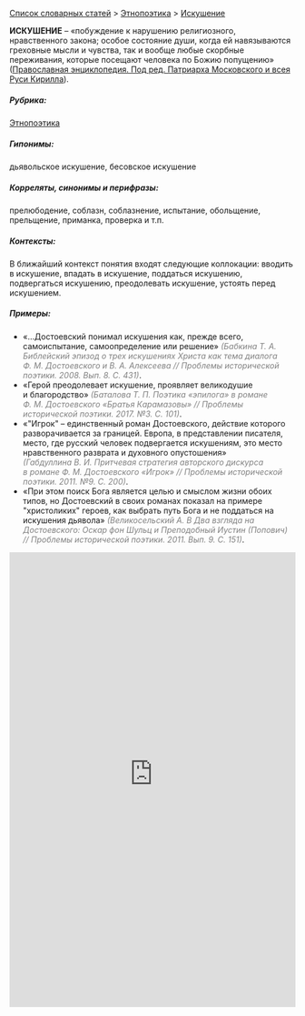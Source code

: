 <style>
st { color: Gray;
  font-style: italic;}
</style>

[Список словарных статей](https://thesaurus-dostoevsky.github.io/Thesaurus/) > [Этнопоэтика](ethnopoe.md) > [Искушение](искушение.md) 

**ИСКУШЕНИЕ** – «побуждение к нарушению религиозного, нравственного закона; особое состояние души, когда ей навязываются греховные мысли и чувства, так и вообще любые скорбные переживания, которые посещают человека по Божию попущению» ([Православная энциклопедия. Под ред. Патриарха Московского и всея Руси Кирилла](https://pravenc.ru)).

##### Рубрика:
[Этнопоэтика](ethnopoe.md)
##### Гипонимы:
дьявольское искушение, бесовское искушение
##### Корреляты, синонимы и перифразы:
прелюбодение, соблазн, соблазнение, испытание, обольщение, прельщение,  приманка, проверка и т.п.
##### Контексты:
В ближайший контекст понятия входят следующие коллокации: вводить в искушение, впадать в искушение, поддаться искушению, подвергаться искушению, преодолевать искушение, устоять перед искушением.
##### Примеры:
* «…Достоевский понимал искушения как, прежде всего, самоиспытание, самоопределение или решение» <st>(Бабкина Т. А. Библейский эпизод о трех искушениях Христа как тема диалога Ф. М. Достоевского и В. А. Алексеева // Проблемы исторической поэтики. 2008. Вып. 8. С. 431)</st>.
* «Герой преодолевает искушение, проявляет великодушие и благородство» <st>(Баталова Т. П. Поэтика «эпилога» в романе Ф. М. Достоевского «Братья Карамазовы» // Проблемы исторической поэтики. 2017. №3. С. 101)</st>.
* «"Игрок" – единственный роман Достоевского, действие которого разворачивается за границей. Европа, в представлении писателя, место, где русский человек подвергается искушениям, это место нравственного разврата и духовного опустошения» <st>(Габдуллина В. И. Притчевая стратегия авторского дискурса в романе Ф. М. Достоевского «Игрок» // Проблемы исторической поэтики. 2011. №9. С. 200)</st>.
* «При этом поиск Бога является целью и смыслом жизни обоих типов, но Достоевский в своих романах показал на примере "христоликих" героев, как выбрать путь Бога и не поддаться на искушения дьявола» <st>(Великосельский А. В Два взгляда на Достоевского: Оскар фон Шульц и Преподобный Иустин (Попович) // Проблемы исторической поэтики. 2011. Вып. 9. С. 151)</st>.  

<iframe src="https://thesaurus-dostoevsky.github.io/nk/искушение.html" style="border:0px;width:100%;height:800px" allowfullscreen="true" webkitallowfullscreen="true" mozallowfullscreen="true">
